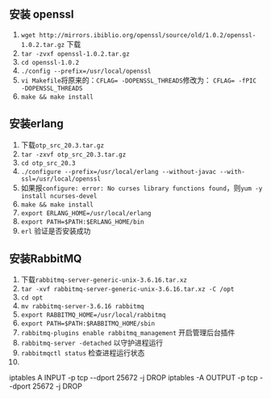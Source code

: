 ## 安装 openssl
1. ``wget http://mirrors.ibiblio.org/openssl/source/old/1.0.2/openssl-1.0.2.tar.gz`` 下载
2. ``tar -zvxf openssl-1.0.2.tar.gz``
3. ``cd openssl-1.0.2``
4. ``./config --prefix=/usr/local/openssl``
5. ``vi Makefile``将原来的：``CFLAG= -DOPENSSL_THREADS``修改为： ``CFLAG= -fPIC -DOPENSSL_THREADS``
6. ``make && make install``

## 安装erlang
1. 下载``otp_src_20.3.tar.gz``
2. ``tar -zxvf otp_src_20.3.tar.gz``
3. ``cd otp_src_20.3``
4. ``./configure --prefix=/usr/local/erlang --without-javac --with-ssl=/usr/local/openssl``
5. 如果报``configure: error: No curses library functions found``，则``yum -y install ncurses-devel``
6. ``make && make install``
7. ``export ERLANG_HOME=/usr/local/erlang``
8. ``export PATH=$PATH:$ERLANG_HOME/bin``
9. ``erl`` 验证是否安装成功

## 安装RabbitMQ
1. 下载``rabbitmq-server-generic-unix-3.6.16.tar.xz``
2. ``tar -xvf rabbitmq-server-generic-unix-3.6.16.tar.xz -C /opt``
3. ``cd opt``
4. ``mv rabbitmq-server-3.6.16 rabbitmq``
5. ``export RABBITMQ_HOME=/usr/local/rabbitmq``
6. ``export PATH=$PATH:$RABBITMQ_HOME/sbin``
7. ``rabbitmq-plugins enable rabbitmq_management`` 开启管理后台插件
8. ``rabbitmq-server -detached`` 以守护进程运行
9. ``rabbitmqctl status`` 检查进程运行状态
10. 
iptables A INPUT -p tcp --dport 25672 -j DROP
iptables -A OUTPUT -p tcp --dport 25672 -j DROP
